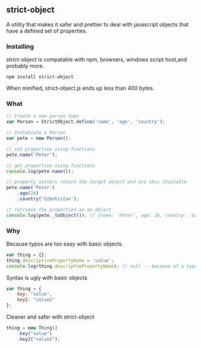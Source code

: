 ## strict-object ##
A utility that makes it safer and prettier to deal with javascript objects that have a
defined set of properties.

### Installing ###
strict-object is compatable with npm, browsers, windows script host,and probably more.

```
npm install strict-object
```

When minified, strict-object.js ends up less than 400 bytes.

### What ###
```javascript
// Create a new person type
var Person = StrictObject.define('name', 'age', 'country');

// Instatiate a Person
var pete = new Person();

// set properties using functions
pete.name('Peter');

// get properties using functions
console.log(pete.name());

// property setters return the target object and are thus chainable
pete.name('Peter')
    .age(26)
    .country('Uzbekistan');

// retrieve the properties as an object
console.log(pete._toObject()); // {name: 'Peter', age: 26, country: 'Uzbekistan'}
```

### Why ###
Because typos are too easy with basic objects.

```javascript
var thing = {};
thing.descriptivePropertyName = 'value';
console.log(thing.descriptvePropertyName); // null -- because of a typo.
```

Syntax is ugly with basic objects

```javascript
var thing = {
	key: "value",
	key2: "value2"
};
```

Cleaner and safer with strict-object

```javascript		
thing = new Thing()
	.key("value")
	.key2("value2");
```